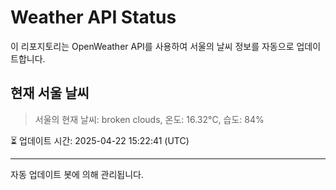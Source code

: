 
# Weather API Status

이 리포지토리는 OpenWeather API를 사용하여 서울의 날씨 정보를 자동으로 업데이트합니다.

## 현재 서울 날씨
> 서울의 현재 날씨: broken clouds, 온도: 16.32°C, 습도: 84%

⏳ 업데이트 시간: 2025-04-22 15:22:41 (UTC)

---
자동 업데이트 봇에 의해 관리됩니다.
